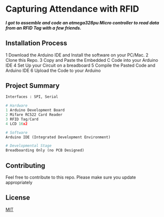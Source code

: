 # Capturing Attendance with RFID 

##### I got to assemble and code an atmega328pu Micro controller to read data from an RFID Tag with a few friends. 

## Installation Process

1 Download the Arduino IDE and Install the software on your PC/Mac. 
2 Clone this Repo.
3 Copy and Paste the Embedded C Code into your Arduino IDE 
4 Set Up your Circuit on a breadboard
5 Compile the Pasted Code and Arduino IDE 
6 Upload the Code to your Arduino


## Project Summary

```python
Interfaces : SPI, Serial

# Hardware 
1 Arduino Development Board
2 Mifare RC522 Card Reader
3 RFID Tag/Card
4 LCD 16x2

# Software
Arduino IDE (Integrated Development Environment)

# Developmental Stage
Breadboarding Only (no PCB Designed)
```

## Contributing
Feel free to contribute to this repo.
Please make sure you update appropriately 

## License
[MIT](https://choosealicense.com/licenses/mit/)
